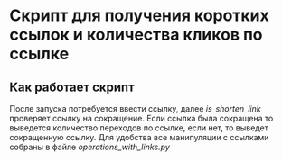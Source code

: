 # Скрипт для получения коротких ссылок и количества кликов по ссылке


## Как работает скрипт

После запуска потребуется ввести ссылку, далее *is_shorten_link* проверяет ссылку на сокращение. Если ссылка была сокращена то выведется количество переходов по ссылке, если нет, то выведет сокращенную ссылку.
Для удобства все манипуляции с ссылками собраны в файле *operations_with_links.py*